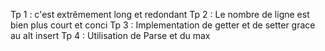 Tp 1 : c'est extrêmement long et redondant
Tp 2 : Le nombre de ligne est bien plus court et conci 
Tp 3 : Implementation de getter et de setter grace au alt insert 
Tp 4 : Utilisation de Parse et du max 